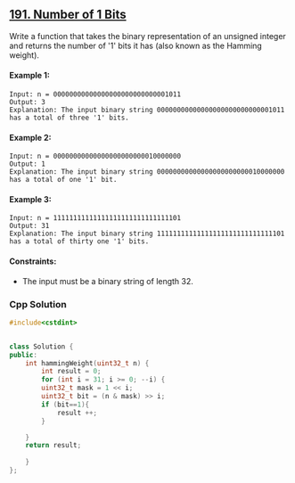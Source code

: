 ## [191. Number of 1 Bits](https://leetcode.com/problems/number-of-1-bits/)

Write a function that takes the binary representation of an unsigned integer and returns the number of '1' bits it has (also known as the Hamming weight).

#### Example 1:
```
Input: n = 00000000000000000000000000001011
Output: 3
Explanation: The input binary string 00000000000000000000000000001011 has a total of three '1' bits.
```

#### Example 2:
```
Input: n = 00000000000000000000000010000000
Output: 1
Explanation: The input binary string 00000000000000000000000010000000 has a total of one '1' bit.
```

#### Example 3:
```
Input: n = 11111111111111111111111111111101
Output: 31
Explanation: The input binary string 11111111111111111111111111111101 has a total of thirty one '1' bits.
 ```

#### Constraints:
- The input must be a binary string of length 32.
### Cpp Solution
```cpp
#include<cstdint>


class Solution {
public:
    int hammingWeight(uint32_t n) {
        int result = 0;
        for (int i = 31; i >= 0; --i) {
        uint32_t mask = 1 << i;
        uint32_t bit = (n & mask) >> i;
        if (bit==1){
            result ++;
        }

    }
    return result;
        
    }
};
```